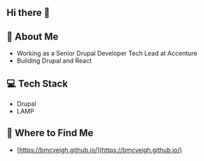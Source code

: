 ## Hi there 👋

## 🚀 About Me
- Working as a Senior Drupal Developer Tech Lead at Accenture
- Building Drupal and React

## 💻 Tech Stack
- Drupal
- LAMP

## 📱 Where to Find Me
- [https://bmcveigh.github.io/](https://bmcveigh.github.io/)
